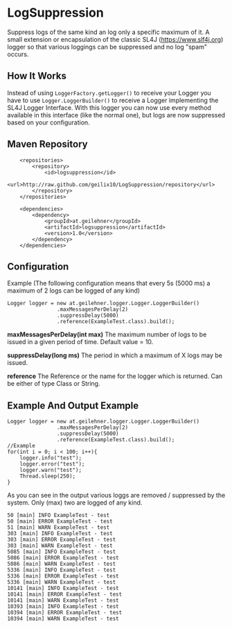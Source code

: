 # LogSuppression
Suppress logs of the same kind an log only a specific maximum of it. 
A small extension or encapsulation of the classic SL4J (https://www.slf4j.org) logger so that various loggings can be suppressed and no log "spam" occurs.

## How It Works
Instead of using `LoggerFactory.getLogger()` to receive your Logger you have to use `Logger.LoggerBuilder()` to receive a Logger implementing the SL4J Logger Interface. 
With this logger you can now use every method available in this interface (like the normal one), but logs are now suppressed based on your configuration. 

## Maven Repository
```
    <repositories>
        <repository>
            <id>logsuppression</id>
            <url>http://raw.github.com/geilix10/LogSuppression/repository</url>
        </repository>
    </repositories>
    
    <dependencies>
        <dependency>
            <groupId>at.geilehner</groupId>
            <artifactId>logsuppression</artifactId>
            <version>1.0</version>
        </dependency>
    </dependencies>
```

## Configuration
Example (The following configuration means that every 5s (5000 ms) a maximum of 2 logs can be logged of any kind) 
```
Logger logger = new at.geilehner.logger.Logger.LoggerBuilder()
                .maxMessagesPerDelay(2)
                .suppressDelay(5000)
                .reference(ExampleTest.class).build();
```

**maxMessagesPerDelay(int max)** 
The maximum number of logs to be issued in a given period of time. Default value = 10. 

**suppressDelay(long ms)**
The period in which a maximum of X logs may be issued.

**reference**
The Reference or the name for the logger which is returned. Can be either of type Class or String. 


## Example And Output Example

```
Logger logger = new at.geilehner.logger.Logger.LoggerBuilder()
                .maxMessagesPerDelay(2)
                .suppressDelay(5000)
                .reference(ExampleTest.class).build();
//Example                
for(int i = 0; i < 100; i++){
    logger.info("test");
    logger.error("test");
    logger.warn("test");
    Thread.sleep(250);
}
```

As you can see in the output various loggs are removed / suppressed by the system. Only (max) two are logged of any kind.

```
50 [main] INFO ExampleTest - test
50 [main] ERROR ExampleTest - test
51 [main] WARN ExampleTest - test
303 [main] INFO ExampleTest - test
303 [main] ERROR ExampleTest - test
303 [main] WARN ExampleTest - test
5085 [main] INFO ExampleTest - test
5086 [main] ERROR ExampleTest - test
5086 [main] WARN ExampleTest - test
5336 [main] INFO ExampleTest - test
5336 [main] ERROR ExampleTest - test
5336 [main] WARN ExampleTest - test
10141 [main] INFO ExampleTest - test
10141 [main] ERROR ExampleTest - test
10141 [main] WARN ExampleTest - test
10393 [main] INFO ExampleTest - test
10394 [main] ERROR ExampleTest - test
10394 [main] WARN ExampleTest - test
```
